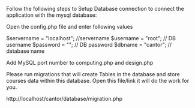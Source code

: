 Follow the following steps to Setup Database connection to connect the application with the mysql database:

Open the config.php file and enter following values

  $servername = "localhost"; //servername
  $username = "root"; // DB username
  $password = ""; // DB password
  $dbname = "cantor"; // database name

  Add MySQL port number to computing.php and design.php

Please run migrations that will create Tables in the database and store courses data within this database.
Open this file/link it will do the work for you. 

http://localhost/cantor/database/migration.php
